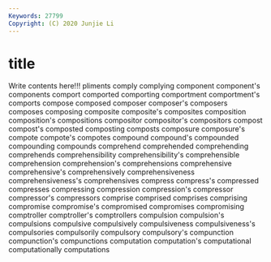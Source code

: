 ```yaml
---
Keywords: 27799
Copyright: (C) 2020 Junjie Li
---
```


# title

Write contents here!!!
pliments 
comply 
complying 
component 
component's 
components 
comport
comported 
comporting 
comportment 
comportment's 
comports 
compose 
composed 
composer 
composer's 
composers
composes 
composing 
composite 
composite's 
composites 
composition 
composition's 
compositions 
compositor 
compositor's
compositors 
compost 
compost's 
composted 
composting 
composts 
composure 
composure's 
compote 
compote's
compotes 
compound 
compound's 
compounded 
compounding 
compounds 
comprehend 
comprehended 
comprehending 
comprehends
comprehensibility 
comprehensibility's 
comprehensible 
comprehension 
comprehension's 
comprehensions 
comprehensive 
comprehensive's 
comprehensively 
comprehensiveness
comprehensiveness's 
comprehensives 
compress 
compress's 
compressed 
compresses 
compressing 
compression 
compression's 
compressor
compressor's 
compressors 
comprise 
comprised 
comprises 
comprising 
compromise 
compromise's 
compromised 
compromises
compromising 
comptroller 
comptroller's 
comptrollers 
compulsion 
compulsion's 
compulsions 
compulsive 
compulsively 
compulsiveness
compulsiveness's 
compulsories 
compulsorily 
compulsory 
compulsory's 
compunction 
compunction's 
compunctions 
computation 
computation's
computational 
computationally 
computations 
